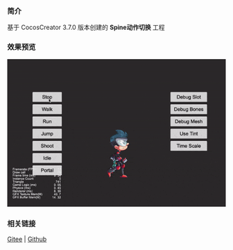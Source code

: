 ### 简介
基于 CocosCreator 3.7.0 版本创建的 **Spine动作切换** 工程

### 效果预览
![image](../../../gif/202203/2022030226.gif)

### 相关链接
[Gitee](https://gitee.com/mirrors_cocos-creator/test-cases-3d/tree/v3.0/assets/cases/spine) | [Github](https://github.com/cocos-creator/test-cases-3d/tree/v3.0/assets/cases/spine)
